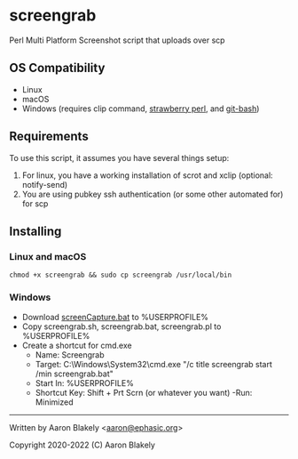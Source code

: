 # screengrab
Perl Multi Platform Screenshot script that uploads over scp

## OS Compatibility
- Linux
- macOS
- Windows (requires clip command, [strawberry perl](https://strawberryperl.com/), and [git-bash](https://git-scm.com/download/win))

## Requirements
To use this script, it assumes you have several things setup:
1. For linux, you have a working installation of scrot and xclip 
(optional: notify-send)
2. You are using pubkey ssh authentication (or some other automated for) 
for scp

## Installing
### Linux and macOS
`chmod +x screengrab
 && sudo cp screengrab /usr/local/bin`

### Windows
- Download 
[screenCapture.bat](https://raw.githubusercontent.com/npocmaka/batch.scripts/master/hybrids/.net/c/screenCapture.bat) 
to %USERPROFILE%
- Copy screengrab.sh, screengrab.bat, screengrab.pl to %USERPROFILE%
- Create a shortcut for cmd.exe
    - Name: Screengrab
    - Target: C:\Windows\System32\cmd.exe "/c title screengrab start /min 
screengrab.bat"
    - Start In: %USERPROFILE%
    - Shortcut Key: Shift + Prt Scrn (or whatever you want)
    -Run: Minimized

---
Written by Aaron Blakely <<aaron@ephasic.org>>

Copyright 2020-2022 (C) Aaron Blakely

